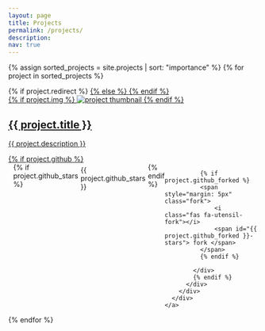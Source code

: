 ```yaml
---
layout: page
title: Projects
permalink: /projects/
description: 
nav: true
---
```


<div class="projects grid">

  {% assign sorted_projects = site.projects | sort: "importance" %}
  {% for project in sorted_projects %}
  <div class="grid-item">
    {% if project.redirect %}
    <a href="{{ project.redirect }}" target="_blank">
    {% else %}
    <a href="{{ project.url | relative_url }}">
    {% endif %}
      <div class="card hoverable">
        {% if project.img %}
        <img src="{{ project.img | relative_url }}" alt="project thumbnail">
        {% endif %}
        <div class="card-body">
          <h2 class="card-title text-lowercase">{{ project.title }}</h2>
          <p class="card-text">{{ project.description }}</p>
          <div class="row ml-1 mr-1 p-0">
            {% if project.github %}
            <div class="github-icon" style="display: flex; flex-direction: row;">
              <div style="margin: 5px" class="icon" data-toggle="tooltip" title="Code Repository">
                <a href="{{ project.github }}" target="_blank"><i class="fab fa-github gh-icon"></i></a>
              </div>
              {% if project.github_stars %}
              <span  style="margin: 5px"  class="stars" data-toggle="tooltip" title="GitHub Stars">
                <i class="fas fa-star"></i>
                <span id="{{ project.github_stars }}-stars">{{ project.github_stars }}</span>
              </span>
              {% endif %}

              {% if project.github_forked %}
              <span  style="margin: 5px"  class="fork">
                  <i class="fas fa-utensil-fork"></i>
                  <span id="{{ project.github_forked }}-stars"> fork </span>
              </span>
              {% endif %}

            </div>
            {% endif %}
          </div>
        </div>
      </div>
    </a>
  </div>
{% endfor %}

</div>
